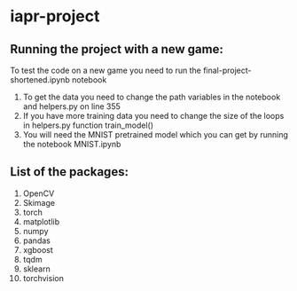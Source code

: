 # iapr-project


## Running the project with a new game:
To test the code on a new game you need to run the final-project-shortened.ipynb notebook

1. To get the data you need to change the path variables in the notebook and helpers.py on line 355
1. If you have more training data you need to change the size of the loops in helpers.py function train_model()
1. You will need the MNIST pretrained model which you can get by running the notebook MNIST.ipynb

## List of the packages:
1. OpenCV
1. Skimage
1. torch
1. matplotlib
1. numpy
1. pandas
1. xgboost
1. tqdm
1. sklearn
1. torchvision